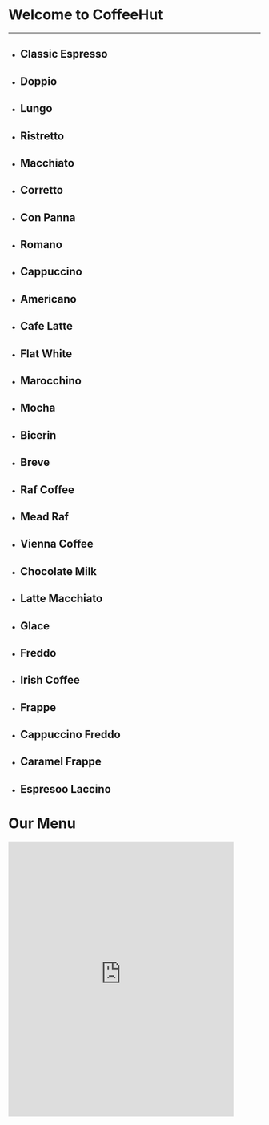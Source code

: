 # Welcome to CoffeeHut #
--------------------------------------------------------------
   *  ## Classic Espresso ##
   *  ## Doppio ##
   *  ## Lungo ##
   *  ## Ristretto ##
   *  ## Macchiato ##
   *  ## Corretto ##
   *  ## Con Panna ##
   *  ## Romano ##
   *  ## Cappuccino ##
   *  ## Americano ##
   *  ## Cafe Latte ##
   *  ## Flat White ##
   *  ## Marocchino ##
   *  ## Mocha ##
   *  ## Bicerin ##
   *  ## Breve ##
   *  ## Raf Coffee ##
   *  ## Mead Raf ##
   *  ## Vienna Coffee ##
   *  ## Chocolate Milk ##
   *  ## Latte Macchiato ##
   *  ## Glace ##
   *  ## Freddo ##
   *  ## Irish Coffee ##
   *  ## Frappe ##
   *  ## Cappuccino Freddo ##
   *  ## Caramel Frappe ##
   *  ## Espresoo Laccino ##

   # Our Menu

   <iframe src="https://assets.pinterest.com/ext/embed.html?id=734720126720730892" height="550" width="450" frameborder="0" scrolling="no" ></iframe>